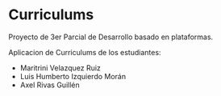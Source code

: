 # Curriculums
Proyecto de 3er Parcial de Desarrollo basado en plataformas.

Aplicacion de Curriculums de los estudiantes:
- Maritrini Velazquez Ruiz
- Luis Humberto Izquierdo Morán
- Axel Rivas Guillén

